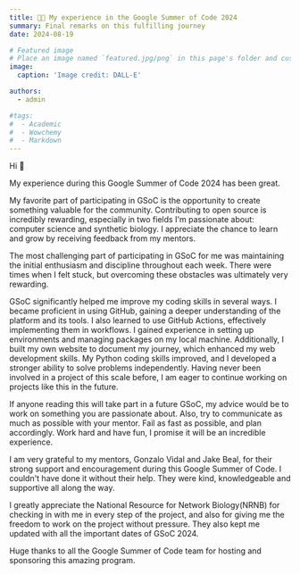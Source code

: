 ```yaml
---
title: 🧑‍💻️ My experience in the Google Summer of Code 2024
summary: Final remarks on this fulfilling journey
date: 2024-08-19

# Featured image
# Place an image named `featured.jpg/png` in this page's folder and customize its options here.
image:
  caption: 'Image credit: DALL-E'

authors:
  - admin

#tags:
#  - Academic
#  - Wowchemy
#  - Markdown 
---
```


Hi 👋


My experience during this Google Summer of Code 2024 has been great. 


My favorite part of participating in GSoC is the opportunity to create something valuable for the community. Contributing to open source is incredibly rewarding, especially in two fields I'm passionate about: computer science and synthetic biology. I appreciate the chance to learn and grow by receiving feedback from my mentors.

The most challenging part of participating in GSoC for me was maintaining the initial enthusiasm and discipline throughout each week. There were times when I felt stuck, but overcoming these obstacles was ultimately very rewarding.

GSoC significantly helped me improve my coding skills in several ways. I became proficient in using GitHub, gaining a deeper understanding of the platform and its tools. I also learned to use GitHub Actions, effectively implementing them in workflows. I gained experience in setting up environments and managing packages on my local machine. Additionally, I built my own website to document my journey, which enhanced my web development skills. My Python coding skills improved, and I developed a stronger ability to solve problems independently. Having never been involved in a project of this scale before, I am eager to continue working on projects like this in the future.

If anyone reading this will take part in a future GSoC, my advice would be to work on something you are passionate about. Also, try to communicate as much as possible with your mentor. Fail as fast as possible, and plan accordingly. Work hard and have fun, I promise it will be an incredible experience.

I am very grateful to my mentors, Gonzalo Vidal and Jake Beal, for their strong support and encouragement during this Google Summer of Code. I couldn't have done it without their help. They were kind, knowledgeable and supportive all along the way.

I greatly appreciate the National Resource for Network Biology(NRNB) for checking in with me in every step of the project, and also for giving me the freedom to work on the project without pressure. They also kept me updated with all the important dates of GSoC 2024.

Huge thanks to all the Google Summer of Code team for hosting and sponsoring this amazing program.